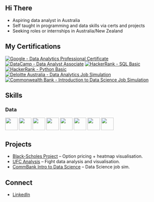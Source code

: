 ## Hi There 
- Aspiring data analyst in Australia
- Self taught in programming and data skills via certs and projects
- Seeking roles or internships in Australia/New Zealand

## My Certifications
[![Google - Data Analytics Professional Certificate](https://img.shields.io/badge/Google-Data%20Analytics%20Professional%20Certificate-blue?style=flat-square)](https://www.credly.com/badges/d66fac85-e652-4273-b5af-70fd22e7120a/linked_in_profile)
[![DataCamp - Data Analyst Associate](https://img.shields.io/badge/DataCamp-Data%20Analyst%20Associate-blue?style=flat-square)](https://www.datacamp.com/certificate/DAA0010500042986)
[![HackerRank - SQL Basic](https://img.shields.io/badge/HackerRank-SQL%20Basic-blue?style=flat-square)](https://www.hackerrank.com/certificates/02455b3e5eb1)
[![HackerRank - Python Basic](https://img.shields.io/badge/HackerRank-Python%20Basic-blue?style=flat-square)](https://www.hackerrank.com/certificates/cd802f904d60)
[![Deloitte Australia - Data Analytics Job Simulation](https://img.shields.io/badge/Deloitte%20Australia-Data%20Analytics%20Job%20Simulation-blue?style=flat-square)](https://www.theforage.com/completion-certificates/9PBTqmSxAf6zZTseP/io9DzWKe3PTsiS6GG_9PBTqmSxAf6zZTseP_68c665d8c5c1406e81f0ecaf_1760943656182_completion_certificate.pdf)
[![Commonwealth Bank - Introduction to Data Science Job Simulation](https://img.shields.io/badge/Commonwealth%20Bank-Introduction%20to%20Data%20Science%20Job%20Simulation-blue?style=flat-square)](https://www.theforage.com/completion-certificates/2sNmYuurxgpFYawco/smwfytX3mcLboA9bf_2sNmYuurxgpFYawco_68c665d8c5c1406e81f0ecaf_1758016205093_completion_certificate.pdf)


## Skills
### Data
<p>
  <img src="https://cdn.jsdelivr.net/gh/devicons/devicon@latest/icons/python/python-original.svg" width="40" height="40"/>
  <img src="https://cdn.jsdelivr.net/gh/devicons/devicon@latest/icons/sqlite/sqlite-original.svg" width="40" height="40"/> <!-- Add this for SQL -->
  <img src="https://cdn.jsdelivr.net/gh/devicons/devicon@latest/icons/jupyter/jupyter-original-wordmark.svg" width="40" height="40"/>
  <img src="https://cdn.jsdelivr.net/gh/devicons/devicon@latest/icons/numpy/numpy-original.svg" width="40" height="40"/>
  <img src="https://cdn.jsdelivr.net/gh/devicons/devicon@latest/icons/pandas/pandas-original.svg" width="40" height="40"/>
  <img src="https://cdn.jsdelivr.net/gh/devicons/devicon@latest/icons/matplotlib/matplotlib-original.svg" width="40" height="40"/>
  <img src="https://cdn.jsdelivr.net/gh/devicons/devicon@latest/icons/streamlit/streamlit-original.svg" width="40" height="40"/>
  <img src="https://cdn.jsdelivr.net/gh/devicons/devicon@latest/icons/r/r-original.svg" width="40" height="40"/>
</p>

## Projects
- [Black-Scholes Project](https://github.com/undisputedgoat/Black-Scholes-Project) – Option pricing + heatmap visualisation.  
- [UFC Analysis](https://github.com/undisputedgoat/UFC-Analysis) – Fight data analysis and visualisation.  
- [CommBank Intro to Data Science](https://github.com/undisputedgoat/CommBank-Introduction-to-Data-Science) – Data Science job sim.

## Connect
- [LinkedIn](https://www.linkedin.com/in/bestasianman/)
